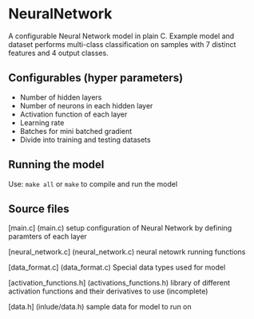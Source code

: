 # NeuralNetwork
A configurable Neural Network model in plain C.
Example model and dataset performs multi-class classification on samples with 7 distinct features and 4 output classes.

## Configurables (hyper parameters)
- Number of hidden layers
- Number of neurons in each hidden layer
- Activation function of each layer
- Learning rate
- Batches for mini batched gradient
- Divide into training and testing datasets

## Running the model
Use:
`make all` or `make`
to compile and run the model

## Source files
[main.c] (main.c) setup configuration of Neural Network by defining paramters of each layer

[neural_network.c] (neural_network.c) neural netowrk running functions

[data_format.c] (data_format.c) Special data types used for model

[activation_functions.h] (activations_functions.h) library of different activation functions and their derivatives to use (incomplete)

[data.h] (inlude/data.h) sample data for model to run on
